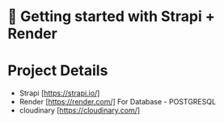 # 🚀 Getting started with Strapi + Render

# Project Details 

- Strapi [https://strapi.io/] 
- Render [https://render.com/] For Database - POSTGRESQL
- cloudinary [https://cloudinary.com/] 